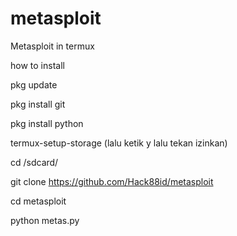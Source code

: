 # metasploit
Metasploit in termux 

how to install 

pkg update 

pkg install git 

pkg install python 

termux-setup-storage (lalu ketik y lalu tekan izinkan)

cd /sdcard/ 

git clone https://github.com/Hack88id/metasploit 

cd metasploit 

python metas.py 


